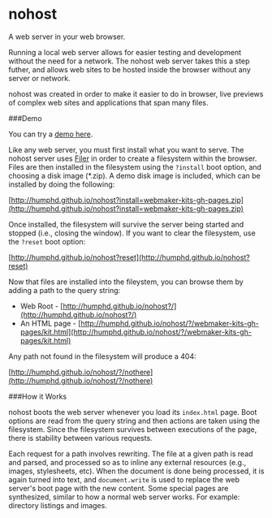 nohost
======

A web server in your web browser.

Running a local web server allows for easier testing and development without the need for a network. The nohost web server takes this a step futher, and allows web sites to be hosted inside the browser without any server or network.

nohost was created in order to make it easier to do in browser, live previews of complex web sites and applications
that span many files.

###Demo

You can try a [demo here](http://humphd.github.io/nohost).

Like any web server, you must first install what you want to serve. The nohost server uses [Filer](https://github.com/js-platform/filer) in order to create a filesystem within the browser.
Files are then installed in the filesystem using the `?install` boot option, and choosing a disk
image (*.zip). A demo disk image is included, which can be installed by doing the following:

[http://humphd.github.io/nohost?install=webmaker-kits-gh-pages.zip](http://humphd.github.io/nohost?install=webmaker-kits-gh-pages.zip)

Once installed, the filesystem will survive the server being started and stopped (i.e., closing the window).
If you want to clear the filesystem, use the `?reset` boot option:

[http://humphd.github.io/nohost?reset](http://humphd.github.io/nohost?reset)

Now that files are installed into the fileystem, you can browse them by adding a path to the query string:

* Web Root - [http://humphd.github.io/nohost?/](http://humphd.github.io/nohost?/)
* An HTML page - [http://humphd.github.io/nohost/?/webmaker-kits-gh-pages/kit.html](http://humphd.github.io/nohost/?/webmaker-kits-gh-pages/kit.html)

Any path not found in the filesystem will produce a 404:

[http://humphd.github.io/nohost/?/nothere](http://humphd.github.io/nohost/?/nothere)

###How it Works

nohost boots the web server whenever you load its `index.html` page. Boot options are read from the query string
and then actions are taken using the filesystem. Since the filesystem survives between executions of the page,
there is stability between various requests.

Each request for a path involves rewriting.  The file at a given path is read and parsed, and processed so as to
inline any external resources (e.g., images, stylesheets, etc). When the document is done being processed,
it is again turned into text, and `document.write` is used to replace the web server's boot page with the new content.  Some special pages are synthesized, similar to how a normal web server works.  For example: directory listings and images.
